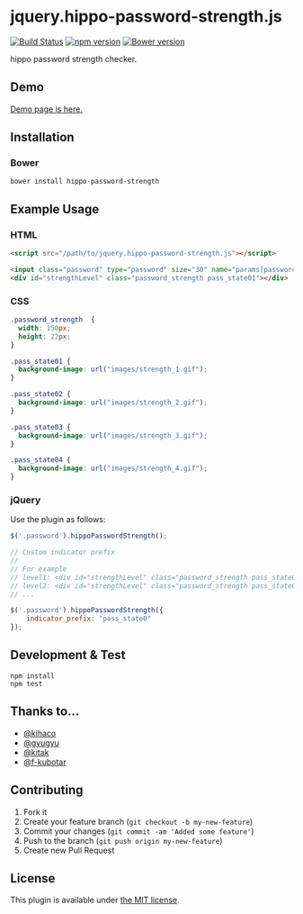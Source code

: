 # jquery.hippo-password-strength.js

[![Build Status](https://travis-ci.org/kurotaky/hippo-password-strength.svg)](https://travis-ci.org/kurotaky/hippo-password-strength)
[![npm version](https://badge.fury.io/js/hippo-password-strength.svg)](https://badge.fury.io/js/hippo-password-strength)
[![Bower version](https://badge.fury.io/bo/hippo-password-strength.svg)](https://badge.fury.io/bo/hippo-password-strength)

hippo password strength checker.

## Demo
[Demo page is here.](http://kuro96.heteml.jp/hippo-password-strength/hippo.html)

## Installation
### Bower
```
bower install hippo-password-strength
```

## Example Usage
### HTML

```html
<script src="/path/to/jquery.hippo-password-strength.js"></script>

<input class="password" type="password" size="30" name="params[password]" value="" data-indicator="strengthLevel">
<div id="strengthLevel" class="password_strength pass_state01"></div>
```

### CSS
```css
.password_strength  {
  width: 150px;
  height: 22px;
}

.pass_state01 {
  background-image: url("images/strength_1.gif");
}

.pass_state02 {
  background-image: url("images/strength_2.gif");
}

.pass_state03 {
  background-image: url("images/strength_3.gif");
}

.pass_state04 {
  background-image: url("images/strength_4.gif");
}
```

### jQuery

Use the plugin as follows:

```js
$('.password').hippoPasswordStrength();

// Custom indicator prefix
//
// For example
// level1: <div id="strengthLevel" class="password_strength pass_state01"><div>
// level2: <div id="strengthLevel" class="password_strength pass_state02"><div>
// ...

$('.password').hippoPasswordStrength({
    indicator_prefix: "pass_state0"
});
```

## Development & Test
```
npm install
npm test
```

## Thanks to…

* [@kihaco](http://github.com/kihaco)
* [@gyugyu](http://github.com/gyugyu)
* [@kitak](http://github.com/kitak)
* [@f-kubotar](https://github.com/f-kubotar)

## Contributing

1. Fork it
2. Create your feature branch (`git checkout -b my-new-feature`)
3. Commit your changes (`git commit -am 'Added some feature'`)
4. Push to the branch (`git push origin my-new-feature`)
5. Create new Pull Request

## License

This plugin is available under [the MIT license](http://opensource.org/licenses/MIT).
